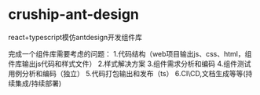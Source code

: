 # cruship-ant-design
react+typescript模仿antdesign开发组件库

完成一个组件库需要考虑的问题：
1.代码结构（web项目输出js、css、html，组件库输出js代码和样式文件）
2.样式解决方案
3.组件需求分析和编码
4.组件测试用例分析和编码（独立）
5.代码打包输出和发布（ts）
6.CI\CD,文档生成等等(持续集成/持续部署)
